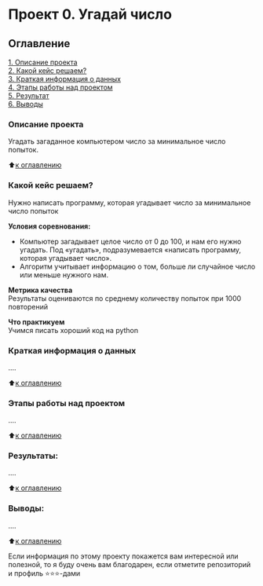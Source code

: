 # Проект 0. Угадай число

## Оглавление  
[1. Описание проекта](https://github.com/DenDudkin/DD_DS/blob/main/guess-number-task/.README.md#Описание-проекта)  
[2. Какой кейс решаем?](https://github.com/DenDudkin/DD_DS/blob/main/guess-number-task/.README.md#Какой-кейс-решаем)  
[3. Краткая информация о данных](https://github.com/DenDudkin/DD_DS/blob/main/guess-number-task/.README.md#Краткая-информация-о-данных)  
[4. Этапы работы над проектом](https://github.com/DenDudkin/DD_DS/blob/main/guess-number-task/.README.md#Этапы-работы-над-проектом)  
[5. Результат](https://github.com/DenDudkin/DD_DS/blob/main/guess-number-task/.README.md#Результат)    
[6. Выводы](https://github.com/DenDudkin/DD_DS/blob/main/guess-number-task/.README.md#Выводы) 

### Описание проекта    
Угадать загаданное компьютером число за минимальное число попыток.

:arrow_up:[к оглавлению](_)


### Какой кейс решаем?    
Нужно написать программу, которая угадывает число за минимальное число попыток

**Условия соревнования:**  
- Компьютер загадывает целое число от 0 до 100, и нам его нужно угадать. Под «угадать», подразумевается «написать программу, которая угадывает число».
- Алгоритм учитывает информацию о том, больше ли случайное число или меньше нужного нам.

**Метрика качества**     
Результаты оцениваются по среднему количеству попыток при 1000 повторений

**Что практикуем**     
Учимся писать хороший код на python


### Краткая информация о данных
....
  
:arrow_up:[к оглавлению](.README.md#Оглавление)


### Этапы работы над проектом  
....

:arrow_up:[к оглавлению](.README.md#Оглавление)


### Результаты:  
....

:arrow_up:[к оглавлению](.README.md#Оглавление)


### Выводы:  
....

:arrow_up:[к оглавлению](.README.md#Оглавление)


Если информация по этому проекту покажется вам интересной или полезной, то я буду очень вам благодарен, если отметите репозиторий и профиль ⭐️⭐️⭐️-дами